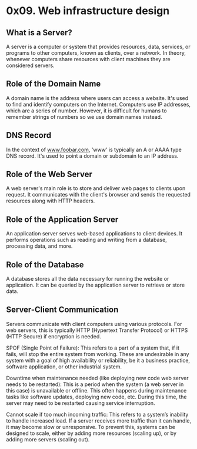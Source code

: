 # 0x09. Web infrastructure design

## What is a Server?
A server is a computer or system that provides resources, data, services, or programs to other computers, known as clients, over a network. In theory, whenever computers share resources with client machines they are considered servers.

## Role of the Domain Name
A domain name is the address where users can access a website. It's used to find and identify computers on the Internet. Computers use IP addresses, which are a series of number. However, it is difficult for humans to remember strings of numbers so we use domain names instead.

## DNS Record
In the context of www.foobar.com, 'www' is typically an A or AAAA type DNS record. It's used to point a domain or subdomain to an IP address. 

## Role of the Web Server
A web server's main role is to store and deliver web pages to clients upon request. It communicates with the client's browser and sends the requested resources along with HTTP headers.

## Role of the Application Server
An application server serves web-based applications to client devices. It performs operations such as reading and writing from a database, processing data, and more.

## Role of the Database
A database stores all the data necessary for running the website or application. It can be queried by the application server to retrieve or store data.

## Server-Client Communication
Servers communicate with client computers using various protocols. For web servers, this is typically HTTP (Hypertext Transfer Protocol) or HTTPS (HTTP Secure) if encryption is needed.

SPOF (Single Point of Failure): This refers to a part of a system that, if it fails, will stop the entire system from working. These are undesirable in any system with a goal of high availability or reliability, be it a business practice, software application, or other industrial system.

Downtime when maintenance needed (like deploying new code web server needs to be restarted): This is a period when the system (a web server in this case) is unavailable or offline. This often happens during maintenance tasks like software updates, deploying new code, etc. During this time, the server may need to be restarted causing service interruption.

Cannot scale if too much incoming traffic: This refers to a system’s inability to handle increased load. If a server receives more traffic than it can handle, it may become slow or unresponsive. To prevent this, systems can be designed to scale, either by adding more resources (scaling up), or by adding more servers (scaling out).
